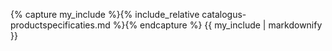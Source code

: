 {% capture my_include %}{% include_relative catalogus-productspecificaties.md %}{% endcapture %}
{{ my_include | markdownify }}